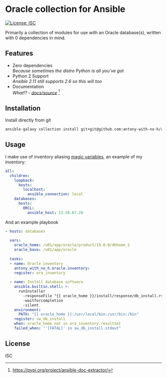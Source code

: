 # Oracle collection for Ansible

[![License: ISC](https://img.shields.io/badge/License-ISC-blue.svg)](https://opensource.org/licenses/ISC)

Primarily a collection of modules for use with an Oracle database(s), written with 0 dependencies in mind.

## Features

- Zero dependencies  
  *Because sometimes the distro Python is all you've got*
- Python 2 Support  
  *Ansible 2.11 still supports 2.6 so this will too*
- Documentation  
  *What!? - [docs/source](docs/source)* [^1]


## Installation

Install directly from git

```bash
ansible-galaxy collection install git+git@github.com:antony-with-no-h/ansible-db-oracle.git
```

## Usage

I make use of inventory aliasing [magic variables](https://docs.ansible.com/ansible/latest/reference_appendices/special_variables.html), an example of my inventory:

```yaml
all:
  children:
    loopback:
      hosts:
        localhost:
          ansible_connection: local
    databases:
      hosts:
        ORCL:
          ansible_host: 13.58.87.28
```

And an example playbook

```yaml
- hosts: databases
  
  vars:
    oracle_home: /u01/app/oracle/product/19.0.0/dbhome_1
    oracle_base: /u01/app/oracle
  
  tasks:
  - name: Oracle inventory
    antony_with_no_h.oracle.inventory:
    register: ora_inventory
  
  - name: Install database software
    ansible.builtin.shell: >-
      runInstaller 
        -responseFile "{{ oracle_home }}/install/response/db_install.rsp"
        -waitforcompletion
        -silent
    environment:
      PATH: "{{ oracle_home }}:/usr/local/bin:/usr/bin:/bin"
    register: sw_db_install
    when: oracle_home not in ora_inventory.resultset
    failed_when: "'[FATAL]' in sw_db_install.stdout"
```

## License

ISC

[^1]: https://pypi.org/project/ansible-doc-extractor/